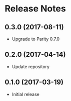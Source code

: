 # Release Notes

## 0.3.0 (2017-08-11)

- Upgrade to Parity 0.7.0

## 0.2.0 (2017-04-14)

- Update repository

## 0.1.0 (2017-03-19)

- Initial release
